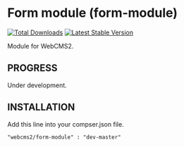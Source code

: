 Form module (form-module)
=========================

[![Total Downloads](https://poser.pugx.org/webcms2/form-module/downloads.png)](https://packagist.org/packages/webcms2/form-module)
[![Latest Stable Version](https://poser.pugx.org/webcms2/form-module/v/stable.png)](https://github.com/ufik/form-module/releases)

Module for WebCMS2.

PROGRESS
-

Under development.


INSTALLATION
-

Add this line into your compser.json file.

```
"webcms2/form-module" : "dev-master"
```
